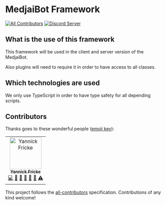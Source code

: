 # MedjaiBot Framework

[![All Contributors](https://img.shields.io/badge/all_contributors-1-orange.svg?style=flat-square)](#contributors)
[![Discord Server](https://img.shields.io/discord/314533595987574794.svg?label=Discord&style=flat-square)](https://discordapp.com/invite/sfnPrRx)

## What is the use of this framework

This framework will be used in the client and server version of the MedjaiBot.

Also plugins will need to require it in order to have access to all classes.

## Which technologies are used

We only use TypeScript in order to have type safety for all depending scripts.

## Contributors

Thanks goes to these wonderful people ([emoji key](https://allcontributors.org/docs/en/emoji-key)):

<!-- ALL-CONTRIBUTORS-LIST:START - Do not remove or modify this section -->
<!-- prettier-ignore -->
<table><tr><td align="center"><a href="https://github.com/YannickFricke"><img src="https://avatars2.githubusercontent.com/u/591450?v=4" width="100px;" alt="Yannick Fricke"/><br /><sub><b>Yannick Fricke</b></sub></a><br /><a href="https://github.com/MedjaiBot/Framework/commits?author=YannickFricke" title="Code">💻</a> <a href="https://github.com/MedjaiBot/Framework/commits?author=YannickFricke" title="Documentation">📖</a> <a href="#ideas-YannickFricke" title="Ideas, Planning, & Feedback">🤔</a> <a href="#maintenance-YannickFricke" title="Maintenance">🚧</a> <a href="#projectManagement-YannickFricke" title="Project Management">📆</a> <a href="#review-YannickFricke" title="Reviewed Pull Requests">👀</a> <a href="https://github.com/MedjaiBot/Framework/commits?author=YannickFricke" title="Tests">⚠️</a></td></tr></table>

<!-- ALL-CONTRIBUTORS-LIST:END -->

This project follows the [all-contributors](https://github.com/all-contributors/all-contributors) specification. Contributions of any kind welcome!
